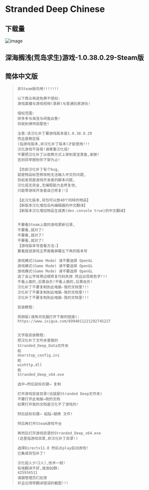 # Stranded Deep Chinese

## 下载量

![image](https://user-images.githubusercontent.com/83285056/178797640-50f82479-bbc9-4948-89bb-d3ec5591c4f1.png)


## 深海搁浅(荒岛求生)游戏-1.0.38.0.29-Steam版

## 简体中文版

> ```
> 非Steam版勿用!!!!!!!
> 
> 以下商业用途免费不侵权:
> 游戏直播与游戏视频(录屏)与普通玩家游玩!
> 
> 侵权范围:
> 拼多多与淘宝与闲鱼出售!
> 将收到律师函警告!
> 
> 注意:该汉化补丁要游戏版本是1.0.38.0.29
> 而且是稳定版
> (指游戏版本,非汉化补丁版本)才能使用!!!
> 汉化游戏不容易!请尊重汉化组!
> 不要把汉化补丁以收费方式上架到某宝某鱼,谢谢!
> 否则将举报到你下架为止!
> 
> 【目前汉化补丁有个bug,
> 就是物品标签修改枪无法输入中文的问题,
> 目前发现是游戏开发者的脚本问题,
> 汉化组无资金,无编程能力去修复他,
> 只能等游戏开发者自己修复!!】 
> 
> 【此汉化版本,背包可以放40个同样的物品】 
> 【新版本汉化增加岛屿编辑器的中文翻译】
> 【新版本汉化增加物品生成表(dev.console true)的中文翻译】
> 
> 
> 不要看Steam上面的游戏更新记录,
> 不要看,就对了!
> 不要看,就对了!
> 不要看,就对了!
> 【游戏版本号查看方法:】 
> 要看就进游戏主界面看屏幕左下角的版本号
> 
> 游戏模式(Game Mode) 请不要选择 OpenGL
> 游戏模式(Game Mode) 请不要选择 OpenGL
> 游戏模式(Game Mode) 请不要选择 OpenGL
> 选了会让字体黑边框修复代码失效 而且出现紫色字!!!
> 不看上面的,后果自负!不看上面的,后果自负!
> 汉化补丁不要复制到此电脑-我的文档里!!!
> 汉化补丁不要复制到此电脑-我的文档里!!!
> 汉化补丁不要复制到此电脑-我的文档里!!!
> 
> 安装教程:
> 
> 视频版(请用浏览器打开下面的链接):
> https://www.ixigua.com/6994011221292745227
> 
> 
> 文字版安装教程:
> 把汉化补丁文件夹里面的
> Stranded_Deep_Data文件夹
> 和
> doorstop_config.ini
> 和
> winhttp.dll
> 和
> Stranded_Deep_x64.exe
> 
> 选中→然后鼠标右键→ 复制
> 
> 打开游戏安装目录(也就是Stranded Deep文件夹)
> 不要打开此电脑→我的文档
> 如果打开我的文档是汉化不了游戏的!
> 
> 然后鼠标右键→ 粘贴→替换 文件!
> 
> 然后再打开Steam游戏平台
> 
> 再然后打开游戏目录的Stranded_Deep_x64.exe
> (这里指游戏目录,非汉化补丁目录!)
> 
> 选择Directx11.0 然后点play启动游戏!
> 已集成背包补丁!
> 
> 汉化组人少(2人),技术一般!
> 有啥翻译不好,请进QQ群:
> 425934511
> 请跟管理员们反馈
> 并且记得带翻译错误的截图!!!
> ```
>
> 

